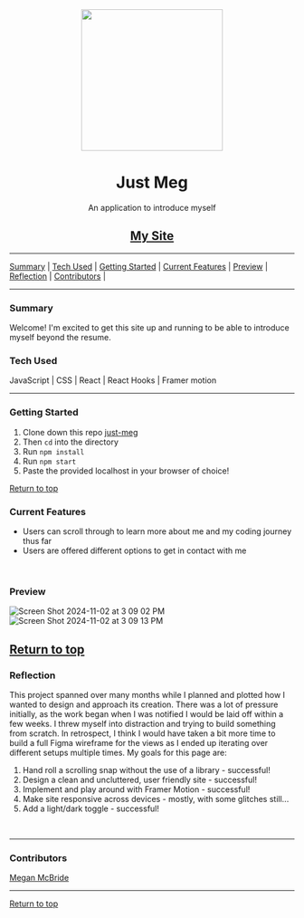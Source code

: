 <div align="center"><img src="https://github.com/user-attachments/assets/ef6679da-5ee0-4e15-bd91-9a23a0a8a9a4"
 height="250px" width="auto"/>
  <h1>Just Meg</h1>
<p>An application to introduce myself</p>
<h2><a href="https://www.meganmcb.com">My Site</a></h2>
</div>



---

[Summary](#summary) |
[Tech Used](#tech-used) |
[Getting Started](#getting-started) |
[Current Features](#current-features) |
[Preview](#preview) |
[Reflection](#reflection) |
[Contributors](#contributors) |
 
---

### Summary
Welcome! I'm excited to get this site up and running to be able to introduce myself beyond the resume.
 
### Tech Used
JavaScript | CSS | React | React Hooks |  Framer motion

---
### Getting Started
1. Clone down this repo [just-meg](https://github.com/Meggs625/just-meg)
2. Then ```cd``` into the directory
3. Run ```npm install```
4. Run ```npm start```
5. Paste the provided localhost in your browser of choice!


[Return to top](#Just-Meg)

### Current Features
- Users can scroll through to learn more about me and my coding journey thus far
- Users are offered different options to get in contact with me
<br>


### Preview
![Screen Shot 2024-11-02 at 3 09 02 PM](https://github.com/user-attachments/assets/e026d031-a393-496e-a3de-dc458c01f662)
![Screen Shot 2024-11-02 at 3 09 13 PM](https://github.com/user-attachments/assets/92dcb48b-4b5f-4bc2-b256-a3a0d34a829c)


[Return to top](#Just-Meg)
---

### Reflection
This project spanned over many months while I planned and plotted how I wanted to design and approach its creation. There was a lot of pressure initially, as the work began when I was notified I would be laid off within a few weeks. I threw myself into distraction and trying to build something from scratch. In retrospect, I think I would have taken a bit more time to build a full Figma wireframe for the views as I ended up iterating over different setups multiple times. My goals for this page are:

1. Hand roll a scrolling snap without the use of a library - successful!
2. Design a clean and uncluttered, user friendly site - successful!
3. Implement and play around with Framer Motion - successful!
4. Make site responsive across devices - mostly, with some glitches still...
5. Add a light/dark toggle - successful!


<br>


---
### Contributors
[Megan McBride](https://github.com/Meggs625) <br>



---

[Return to top](#Just-Meg)

